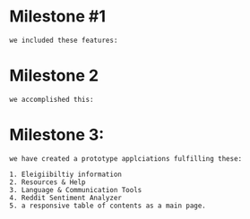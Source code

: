 # Milestone #1 
    we included these features: 

# Milestone 2
    we accomplished this: 

# Milestone 3: 
    we have created a prototype applciations fulfilling these: 
    
    1. Eleigiibiltiy information
    2. Resources & Help
    3. Language & Communication Tools
    4. Reddit Sentiment Analyzer
    5. a responsive table of contents as a main page.
